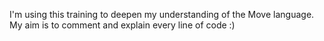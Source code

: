 I'm using this training to deepen my understanding of the Move language. My aim is to comment and explain every line of code :) 
